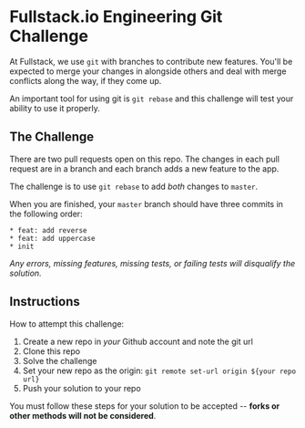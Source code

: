 # Fullstack.io Engineering Git Challenge

At Fullstack, we use `git` with branches to contribute new features. You'll be expected to merge your changes in alongside others and deal with merge conflicts along the way, if they come up.

An important tool for using git is `git rebase` and this challenge will test your ability to use it properly.

## The Challenge

There are two pull requests open on this repo. The changes in each pull request are in a branch and each branch adds a new feature to the app.

The challenge is to use `git rebase` to add _both_ changes to `master`.

When you are finished, your `master` branch should have three commits in the following order:

```
* feat: add reverse
* feat: add uppercase
* init
```

_Any errors, missing features, missing tests, or failing tests will disqualify the solution._

## Instructions

How to attempt this challenge:

1. Create a new repo in _your_ Github account and note the git url
2. Clone this repo
3. Solve the challenge
4. Set your new repo as the origin: `git remote set-url origin ${your repo url}`
5. Push your solution to your repo

You must follow these steps for your solution to be accepted -- **forks or other methods will not be considered**.
